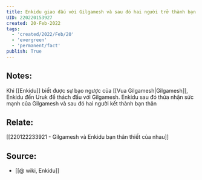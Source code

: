 ```yaml
---
title: Enkidu giao đấu với Gilgamesh và sau đó hai người trở thành bạn thân
UID: 220220153927
created: 20-Feb-2022
tags:
  - 'created/2022/Feb/20'
  - 'evergreen'
  - 'permanent/fact'
publish: True
---
```

## Notes:
Khi [[Enkidu]] biết được sự bạo ngược của [[Vua Gilgamesh|Gilgamesh]], Enkidu đến Uruk để thách đấu với Gilgamesh. Enkidu sau đó thừa nhận sức mạnh của Gilgamesh và sau đó hai người kết thành bạn thân

## Relate:
[[220122233921 - Gilgamesh và Enkidu bạn thân thiết của nhau]]

## Source:
- [[@ wiki, Enkidu]]


